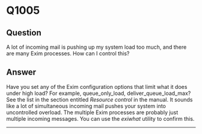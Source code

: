 Q1005
=====

Question
--------

A lot of incoming mail is pushing up my system load too much, and there
are many Exim processes. How can I control this?

Answer
------

Have you set any of the Exim configuration options that limit what it
does under high load? For example, queue\_only\_load,
deliver\_queue\_load\_max? See the list in the section entitled
*Resource control* in the manual. It sounds like a lot of simultaneous
incoming mail pushes your system into uncontrolled overload. The
multiple Exim processes are probably just multiple incoming messages.
You can use the *exiwhat* utility to confirm this.

* * * * *
